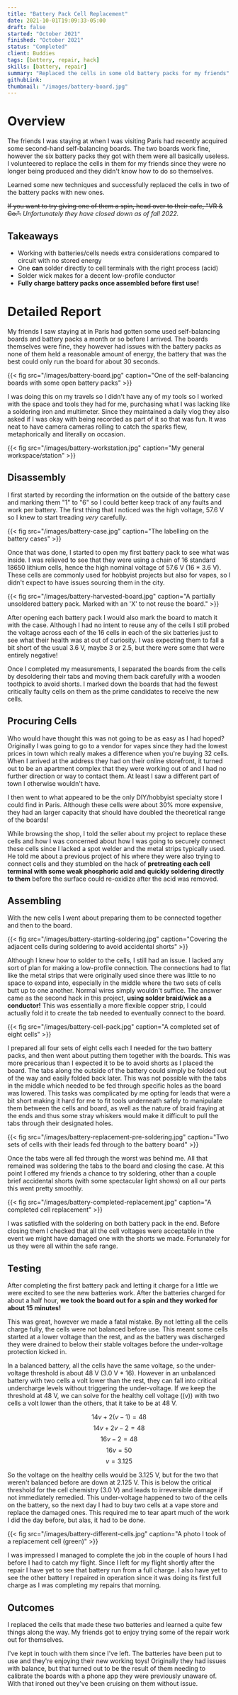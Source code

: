```yaml
---
title: "Battery Pack Cell Replacement"
date: 2021-10-01T19:09:33-05:00
draft: false
started: "October 2021"
finished: "October 2021"
status: "Completed"
client: Buddies
tags: [battery, repair, hack]
skills: [battery, repair]
summary: "Replaced the cells in some old battery packs for my friends"
githubLink:
thumbnail: "/images/battery-board.jpg"
---
```


# Overview

The friends I was staying at when I was visiting Paris had recently acquired some second-hand self-balancing boards. The two boards work fine, however the six battery packs they got with them were all basically useless. I volunteered to replace the cells in them for my friends since they were no longer being produced and they didn't know how to do so themselves.

Learned some new techniques and successfully replaced the cells in two of the battery packs with new ones.

~~If you want to try giving one of them a spin, head over to their cafe, "VR & Co.".~~ *Unfortunately they have closed down as of fall 2022.*

## Takeaways

- Working with batteries/cells needs extra considerations compared to circuit with no stored energy
- One **can** solder directly to cell terminals with the right process (acid)
- Solder wick makes for a decent low-profile conductor
- **Fully charge battery packs once assembled before first use!**

# Detailed Report

My friends I saw staying at in Paris had gotten some used self-balancing boards and battery packs a month or so before I arrived. The boards themselves were fine, they however had issues with the battery packs as none of them held a reasonable amount of energy, the battery that was the best could only run the board for about 30 seconds.

{{< fig src="/images/battery-board.jpg" caption="One of the self-balancing boards with some open battery packs" >}}

I was doing this on my travels so I didn't have any of my tools so I worked with the space and tools they had for me, purchasing what I was lacking like a soldering iron and multimeter. Since they maintained a daily vlog they also asked if I was okay with being recorded as part of it so that was fun. It was neat to have camera cameras rolling to catch the sparks flew, metaphorically and literally on occasion.

{{< fig src="/images/battery-workstation.jpg" caption="My general workspace/station" >}}

## Disassembly

I first started by recording the information on the outside of the battery case and marking them "1" to "6" so I could better keep track of any faults and work per battery. The first thing that I noticed was the high voltage, 57.6&nbsp;V so I knew to start treading *very* carefully.

{{< fig src="/images/battery-case.jpg" caption="The labelling on the battery cases" >}}

Once that was done, I started to open my first battery pack to see what was inside. I was relieved to see that they were using a chain of 16 standard 18650 lithium cells, hence the high nominal voltage of 57.6&nbsp;V (16 * 3.6&nbsp;V). These cells are commonly used for hobbyist projects but also for vapes, so I didn't expect to have issues sourcing them in the city.

{{< fig src="/images/battery-harvested-board.jpg" caption="A partially unsoldered battery pack. Marked with an 'X' to not reuse the board." >}}

After opening each battery pack I would also mark the board to match it with the case. Although I had no intent to reuse any of the cells I still probed the voltage across each of the 16 cells in each of the six batteries just to see what their health was at out of curiosity. I was expecting them to fall a bit short of the usual 3.6&nbsp;V, maybe 3 or 2.5, but there were some that were entirely negative!

Once I completed my measurements, I separated the boards from the cells by desoldering their tabs and moving them back carefully with a wooden toothpick to avoid shorts. I marked down the boards that had the fewest critically faulty cells on them as the prime candidates to receive the new cells.

## Procuring Cells

Who would have thought this was not going to be as easy as I had hoped? Originally I was going to go to a vendor for vapes since they had the lowest prices in town which really makes a difference when you're buying 32 cells. When I arrived at the address they had on their online storefront, it turned out to be an apartment complex that they were working out of and I had no further direction or way to contact them. At least I saw a different part of town I otherwise wouldn't have.

I then went to what appeared to be the only DIY/hobbyist specialty store I could find in Paris. Although these cells were about 30% more expensive, they had an larger capacity that should have doubled the theoretical range of the boards! 

While browsing the shop, I told the seller about my project to replace these cells and how I was concerned about how I was going to securely connect these cells since I lacked a spot welder and the metal strips typically used. He told me about a previous project of his where they were also trying to connect cells and they stumbled on the hack of **pretreating each cell terminal with some weak phosphoric acid and quickly soldering directly to them** before the surface could re-oxidize after the acid was removed.

## Assembling

With the new cells I went about preparing them to be connected together and then to the board. 

{{< fig src="/images/battery-starting-soldering.jpg" caption="Covering the adjacent cells during soldering to avoid accidental shorts" >}}

Although I knew how to solder to the cells, I still had an issue. I lacked any sort of plan for making a low-profile connection. The connections had to flat like the metal strips that were originally used since there was little to no space to expand into, especially in the middle where the two sets of cells butt up to one another. Normal wires simply wouldn't suffice. The answer came as the second hack in this project, **using solder braid/wick as a conductor!** This was essentially a more flexible copper strip, I could actually fold it to create the tab needed to eventually connect to the board.

{{< fig src="/images/battery-cell-pack.jpg" caption="A completed set of eight cells" >}}

I prepared all four sets of eight cells each I needed for the two battery packs, and then went about putting them together with the boards. This was more precarious than I expected it to be to avoid shorts as I placed the board. The tabs along the outside of the battery could simply be folded out of the way and easily folded back later. This was not possible with the tabs in the middle which needed to be fed through specific holes as the board was lowered. This tasks was complicated by me opting for leads that were a bit short making it hard for me to fit tools underneath safely to manipulate them between the cells and board, as well as the nature of braid fraying at the ends and thus some stray whiskers would make it difficult to pull the tabs through their designated holes.

{{< fig src="/images/battery-replacement-pre-soldering.jpg" caption="Two sets of cells with their leads fed through to the battery board" >}}

Once the tabs were all fed through the worst was behind me. All that remained was soldering the tabs to the board and closing the case. At this point I offered my friends a chance to try soldering, other than a couple brief accidental shorts (with some spectacular light shows) on all our parts this went pretty smoothly.

{{< fig src="/images/battery-completed-replacement.jpg" caption="A completed cell replacement" >}}

I was satisfied with the soldering on both battery pack in the end. Before closing them I checked that all the cell voltages were acceptable in the event we might have damaged one with the shorts we made. Fortunately for us they were all within the safe range.

## Testing

After completing the first battery pack and letting it charge for a little we were excited to see the new batteries work. After the batteries charged for about a half hour, **we took the board out for a spin and they worked for about 15 minutes!**

This was great, however we made a fatal mistake. By not letting all the cells charge fully, the cells were not balanced before use. This meant some cells started at a lower voltage than the rest, and as the battery was discharged they were drained to below their stable voltages before the under-voltage protection kicked in.

In a balanced battery, all the cells have the same voltage, so the under-voltage threshold is about 48&nbsp;V (3.0&nbsp;V * 16). However in an unbalanced battery with two cells a volt lower than the rest, they can fall into critical undercharge levels without triggering the under-voltage. If we keep the threshold at 48&nbsp;V, we can solve for the healthy cell voltage (\(v\)) with two cells a volt lower than the others, that it take to be at 48&nbsp;V.

$$ 14v + 2(v - 1) = 48 $$
$$ 14v + 2v - 2 = 48 $$
$$ 16v - 2 = 48 $$
$$ 16v = 50 $$
$$ v = 3.125 $$

So the voltage on the healthy cells would be 3.125&nbsp;V, but for the two that weren't balanced before are down at 2.125&nbsp;V. This is below the critical threshold for the cell chemistry (3.0&nbsp;V) and leads to irreversible damage if not immediately remedied. This under-voltage happened to two of the cells on the battery, so the next day I had to buy two cells at a vape store and replace the damaged ones. This required me to tear apart much of the work I did the day before, but alas, it had to be done.

{{< fig src="/images/battery-different-cells.jpg" caption="A photo I took of a replacement cell (green)" >}}

I was impressed I managed to complete the job in the couple of hours I had before I had to catch my flight. Since I left for my flight shortly after the repair I have yet to see that battery run from a full charge. I also have yet to see the other battery I repaired in operation since it was doing its first full charge as I was completing my repairs that morning.

## Outcomes

I replaced the cells that made these two batteries and learned a quite few things along the way. My friends got to enjoy trying some of the repair work out for themselves.

I've kept in touch with them since I've left. The batteries have been put to use and they're enjoying their new working toys! Originally they had issues with balance, but that turned out to be the result of them needing to calibrate the boards with a phone app they were previously unaware of. With that ironed out they've been cruising on them without issue.


